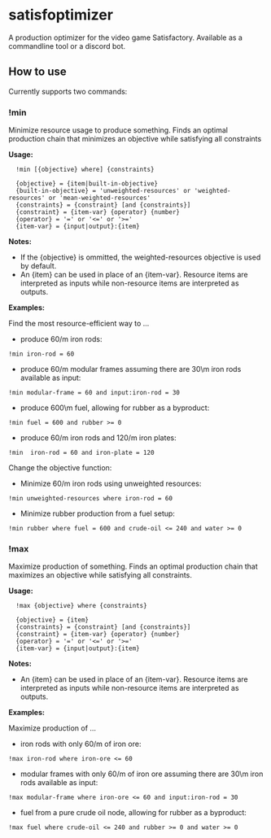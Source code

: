 # satisfoptimizer
A production optimizer for the video game Satisfactory. Available as a commandline tool or a discord bot.


## How to use
Currently supports two commands:

### !min

Minimize resource usage to produce something. Finds an optimal production chain that minimizes an objective while satisfying all constraints

**Usage:**
```
  !min [{objective} where] {constraints}
  
  {objective} = {item|built-in-objective}
  {built-in-objective} = 'unweighted-resources' or 'weighted-resources' or 'mean-weighted-resources'
  {constraints} = {constraint} [and {constraints}]
  {constraint} = {item-var} {operator} {number}
  {operator} = '=' or '<=' or '>='
  {item-var} = {input|output}:{item}
```

**Notes:**
 - If the {objective} is ommitted, the weighted-resources objective is used by default.
 - An {item} can be used in place of an {item-var}. Resource items are interpreted as inputs while non-resource items are interpreted as outputs.

**Examples:**
 
Find the most resource-efficient way to ...
- produce 60/m iron rods:
```
!min iron-rod = 60
```
- produce 60/m modular frames assuming there are 30\m iron rods available as input:
```
!min modular-frame = 60 and input:iron-rod = 30
```
- produce 600\m fuel, allowing for rubber as a byproduct:
```
!min fuel = 600 and rubber >= 0
```
- produce 60/m iron rods and 120/m iron plates:
```
!min  iron-rod = 60 and iron-plate = 120
```

Change the objective function:
- Minimize 60/m iron rods using unweighted resources:
```
!min unweighted-resources where iron-rod = 60
```
- Minimize rubber production from a fuel setup:
```
!min rubber where fuel = 600 and crude-oil <= 240 and water >= 0
```

### !max

Maximize production of something. Finds an optimal production chain that maximizes an objective while satisfying all constraints.

**Usage:**
```
  !max {objective} where {constraints}
  
  {objective} = {item}
  {constraints} = {constraint} [and {constraints}]
  {constraint} = {item-var} {operator} {number}
  {operator} = '=' or '<=' or '>='
  {item-var} = {input|output}:{item}
```

**Notes:**
 - An {item} can be used in place of an {item-var}. Resource items are interpreted as inputs while non-resource items are interpreted as outputs.

**Examples:**
 
Maximize production of ...
- iron rods with only 60/m of iron ore:
```
!max iron-rod where iron-ore <= 60
```
- modular frames with only 60/m of iron ore assuming there are 30\m iron rods available as input:
```
!max modular-frame where iron-ore <= 60 and input:iron-rod = 30
```

- fuel from a pure crude oil node, allowing for rubber as a byproduct:
```
!max fuel where crude-oil <= 240 and rubber >= 0 and water >= 0
```

